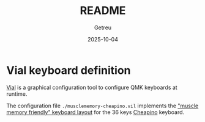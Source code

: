 ﻿---
title:        README
subtitle:     ''
author:       Getreu
date:         2025-10-04
lang:         en-US
---

# Vial keyboard definition

[Vial] is a graphical configuration tool to configure QMK keyboards at
runtime.

The configuration file `./musclememory-cheapino.vil` implements the
["muscle memory friendly" keyboard layout] for the 36 keys [Cheapino] keyboard.

[Vial]: https://get.vial.today/
["muscle memory friendly" keyboard layout]: https://blog.getreu.net/20250826-muscle-memory-friendly-home-row-mods/
[Cheapino]: https://github.com/tompi/cheapino

